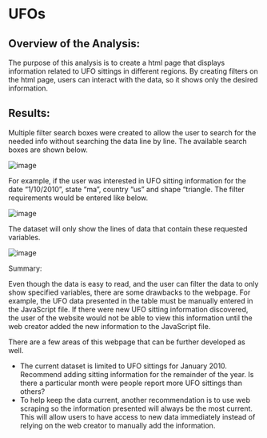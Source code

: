 # UFOs

## Overview of the Analysis:

The purpose of this analysis is to create a html page that displays information related to UFO sittings in different regions. By creating filters on the html page, users can interact with the data, so it shows only the desired information.

## Results:

Multiple filter search boxes were created to allow the user to search for the needed info without searching the data line by line. The available search boxes are shown below.

![image](https://user-images.githubusercontent.com/26393180/159060952-47c35fe4-85b5-43de-a036-669eb27af00b.png)

For example, if the user was interested in UFO sitting information for the date “1/10/2010”, state “ma”, country “us” and shape “triangle. The filter requirements would be entered like below.

![image](https://user-images.githubusercontent.com/26393180/159061458-c56b1b38-7729-4cbf-8b64-4a96c0c628cd.png)

The dataset will only show the lines of data that contain these requested variables.

![image](https://user-images.githubusercontent.com/26393180/159061495-ef28ad12-896b-4103-9894-416388d9eab3.png)


Summary:

Even though the data is easy to read, and the user can filter the data to only show specified variables, there are some drawbacks to the webpage. For example, the UFO data presented in the table must be manually entered in the JavaScript file. If there were new UFO sitting information discovered, the user of the website would not be able to view this information until the web creator added the new information to the JavaScript file. 

There are a few areas of this webpage that can be further developed as well.
* The current dataset is limited to UFO sittings for January 2010. Recommend adding sitting information for the remainder of the year. Is there a particular month were people report more UFO sittings than others?
* To help keep the data current, another recommendation is to use web scraping so the information presented will always be the most current. This will allow users to have access to new data immediately instead of relying on the web creator to manually add the information.
